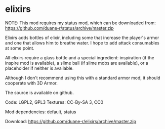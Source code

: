 # elixirs

NOTE: This mod requires my status mod, which can be downloaded from: https://github.com/duane-r/status/archive/master.zip

Elixirs adds bottles of elixir, including some that increase the player's armor and one that allows him to breathe water. I hope to add attack consumables at some point.

All elixirs require a glass bottle and a special ingredient: inspiration (if the inspire mod is available), a slime ball (if slime mobs are available), or a placeholder if neither is available.

Although I don't recommend using this with a standard armor mod, it should cooperate with 3D Armor.


The source is available on github.

Code: LGPL2, GPL3
Textures: CC-By-SA 3, CC0

Mod dependencies: default, status

Download: https://github.com/duane-r/elixirs/archive/master.zip
